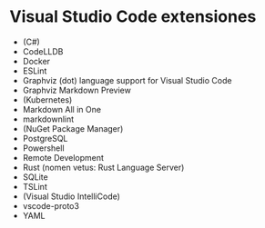 # Visual Studio Code extensiones

* (C#)
* CodeLLDB
* Docker
* ESLint
* Graphviz (dot) language support for Visual Studio Code
* Graphviz Markdown Preview
* (Kubernetes)
* Markdown All in One
* markdownlint
* (NuGet Package Manager)
* PostgreSQL
* Powershell
* Remote Development
* Rust (nomen vetus: Rust Language Server)
* SQLite
* TSLint
* (Visual Studio IntelliCode)
* vscode-proto3
* YAML
